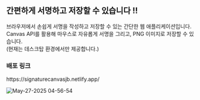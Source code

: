 <h2>간편하게 서명하고 저장할 수 있습니다 !! </h2>
<p>브라우저에서 손쉽게 서명을 작성하고 저장할 수 있는 간단한 웹 애플리케이션입니다. <br>
Canvas API를 활용해 마우스로 자유롭게 서명을 그리고, PNG 이미지로 저장할 수 있습니다. <br>
(현재는 데스크탑 환경에서만 제공합니다.)
</p>

<h3>배포 링크</h3>
https://signaturecanvasjb.netlify.app/
<br>


![May-27-2025 04-56-54](https://github.com/user-attachments/assets/a1e2eebf-c45a-4e97-8a30-303ae1311f25)
